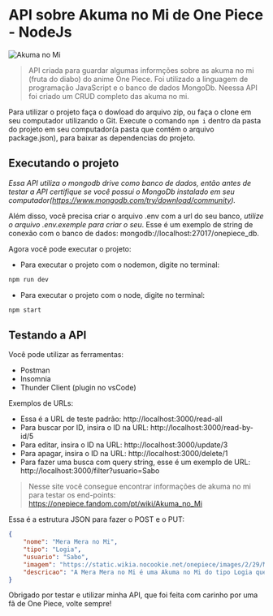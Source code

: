 # API sobre Akuma no Mi de One Piece - NodeJs

![Akuma no Mi](https://onepieceex.net/wp-content/uploads/2017/04/Akuma-no-mi1.jpg.webp)

>API criada para guardar algumas informções sobre as akuma no mi (fruta do diabo) do anime One Piece. Foi utilizado a linguagem de programação JavaScript e o banco de dados MongoDb. Neessa API foi criado um CRUD completo das akuma no mi.

Para utilizar o projeto faça o dowload do arquivo zip, ou faça o clone em seu computador utilizando o Git. Execute o comando `npm i` dentro da pasta do projeto em seu computador(a pasta que contém o arquivo package.json), para baixar as dependencias do projeto.

## Executando o projeto

*Essa API utiliza o mongodb drive como banco de dados, então antes de testar a API certifique se você possui o MongoDb instalado em seu computador(https://www.mongodb.com/try/download/community).*

Além disso, você precisa criar o arquivo .env com a url do seu banco, *utilize o arquivo .env.exemple para criar o seu*. Esse é um exemplo de string de conexão com o banco de dados: mongodb://localhost:27017/onepiece_db.

Agora você pode executar o projeto: 
* Para executar o projeto com o nodemon, digite no terminal: 
```bash
npm run dev
```
* Para executar o projeto com o node, digite no terminal: 
```bash
npm start
```

## Testando a API

Você pode utilizar as ferramentas:

* Postman
* Insomnia
* Thunder Client (plugin no vsCode)

Exemplos de URLs: 
* Essa é a URL de teste padrão: http://localhost:3000/read-all
* Para buscar por ID, insira o ID na URL: http://localhost:3000/read-by-id/5
* Para editar, insira o ID na URL: http://localhost:3000/update/3
* Para apagar, insira o ID na URL: http://localhost:3000/delete/1 
* Para fazer uma busca com query string, esse é um exemplo de URL:  http://localhost:3000/filter?usuario=Sabo

> Nesse site você consegue encontrar informações de akuma no mi para testar os end-points: https://onepiece.fandom.com/pt/wiki/Akuma_no_Mi

Essa é a estrutura JSON para fazer o POST e o PUT:

```json
{
    "nome": "Mera Mera no Mi",
    "tipo": "Logia",
    "usuario": "Sabo",
    "imagem": "https://static.wikia.nocookie.net/onepiece/images/2/29/Mera_Mera_no_Mi.png/revision/latest/scale-to-width-down/250?cb=20140409083856&path-prefix=pt",
    "descricao": "A Mera Mera no Mi é uma Akuma no Mi do tipo Logia que permite ao usuário criar, controlar e se transformar em fogo à vontade, transformando-o em um Humano de Fogo."
}
```

Obrigado por testar e utilizar minha API, que foi feita com carinho por uma fã de One Piece, volte sempre!
